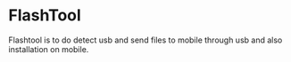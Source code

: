 # FlashTool
Flashtool is to do detect usb and send files to mobile through usb and also installation on mobile.
